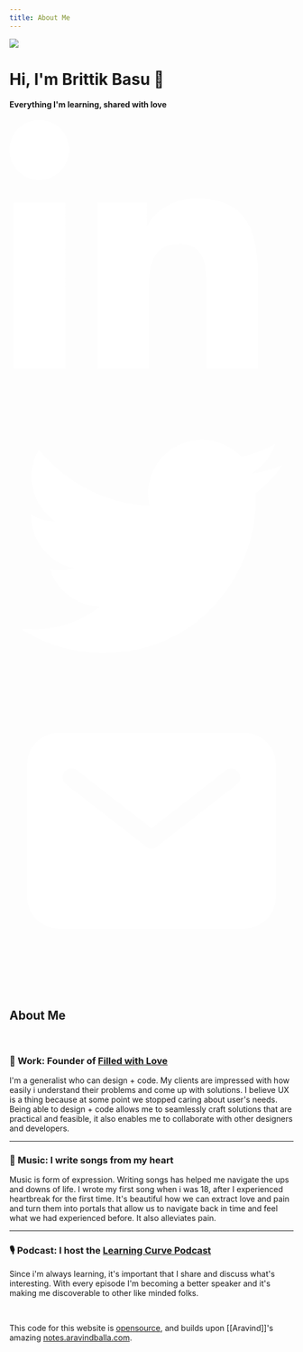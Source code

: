 ```yaml
---
title: About Me
---
```


<img src="https://learningcurve.dev/static/brittik-avatar-0566ae52c3db9b6bfcd9b56e7cb9afbc.jpg" class="h-20 rounded-full mt-6" />
<br />

# Hi, I'm Brittik Basu 👋

#### Everything I'm learning, shared with love

<div class="flex flex-row h-8 w-32 mt-4 justify-between">


<div class="social-icon">
<a href="http://linkedin.com/in/brittikbasu" target="_blank">
<svg xmlns="http://www.w3.org/2000/svg" viewBox="0 0 512 512" style="fill: white"><path d="M100.28 448H7.4V148.9h92.88zM53.79 108.1C24.09 108.1 0 83.5 0 53.8a53.79 53.79 0 0 1 107.58 0c0 29.7-24.1 54.3-53.79 54.3zM447.9 448h-92.68V302.4c0-34.7-.7-79.2-48.29-79.2-48.29 0-55.69 37.7-55.69 76.7V448h-92.78V148.9h89.08v40.8h1.3c12.4-23.5 42.69-48.3 87.88-48.3 94 0 111.28 61.9 111.28 142.3V448z"></path></svg>
</a>
</div>

<div class="social-icon">
<a href="http://twitter.com/brittikbasu" target="_blank"target="_blank">
<svg xmlns="http://www.w3.org/2000/svg" style="fill: white" viewBox="0 0 512 512"><path d="M492 109.5c-17.4 7.7-36 12.9-55.6 15.3 20-12 35.4-31 42.6-53.6-18.7 11.1-39.4 19.2-61.5 23.5C399.8 75.8 374.6 64 346.8 64c-53.5 0-96.8 43.4-96.8 96.9 0 7.6.8 15 2.5 22.1-80.5-4-151.9-42.6-199.6-101.3-8.3 14.3-13.1 31-13.1 48.7 0 33.6 17.2 63.3 43.2 80.7-16-.4-31-4.8-44-12.1v1.2c0 47 33.4 86.1 77.7 95-8.1 2.2-16.7 3.4-25.5 3.4-6.2 0-12.3-.6-18.2-1.8 12.3 38.5 48.1 66.5 90.5 67.3-33.1 26-74.9 41.5-120.3 41.5-7.8 0-15.5-.5-23.1-1.4C62.8 432 113.7 448 168.3 448 346.6 448 444 300.3 444 172.2c0-4.2-.1-8.4-.3-12.5C462.6 146 479 129 492 109.5z"></path></svg>
</a>
</div>


<div class="social-icon">
<a href="mailto:brittik@filledwith.love">
<svg xmlns="http://www.w3.org/2000/svg" style="fill: white" viewBox="0 0 512 512"><path d="M424,80H88a56.06,56.06,0,0,0-56,56V376a56.06,56.06,0,0,0,56,56H424a56.06,56.06,0,0,0,56-56V136A56.06,56.06,0,0,0,424,80Zm-14.18,92.63-144,112a16,16,0,0,1-19.64,0l-144-112a16,16,0,1,1,19.64-25.26L256,251.73,390.18,147.37a16,16,0,0,1,19.64,25.26Z"/></svg>
</a>
</div>


</div>

<br />

<br />

## About Me  
<br />

### 💼 Work: Founder of [Filled with Love](https://filledwith.love)

I'm a generalist who can design + code. My clients are impressed with how easily i understand their problems and come up with solutions. I believe UX is a thing because at some point we stopped caring about user's needs. 
Being able to design + code allows me to seamlessly craft solutions that are practical and feasible, it also enables me to collaborate with other designers and developers.

---

### 🎸 Music: I write songs from my heart

Music is form of expression. Writing songs has helped me navigate the ups and downs of life.
I wrote my first song when i was 18, after I experienced heartbreak for the first time. It's beautiful how we can extract love and pain and turn them into portals that allow us to navigate back in time and feel what we had experienced before. It also alleviates pain.

---

### 🎙 Podcast: I host the [Learning Curve Podcast](https://learningcurve.dev)

Since i'm always learning, it's important that I share and discuss what's interesting. With every episode I'm becoming a better speaker and it's making me discoverable to other like minded folks.


<br />

This code for this website is [opensource](https://github.com/brittikbasu/brittikbasu.com), and builds upon [[Aravind]]'s amazing [notes.aravindballa.com](https://github.com/aravindballa/notes.aravindballa.com).
